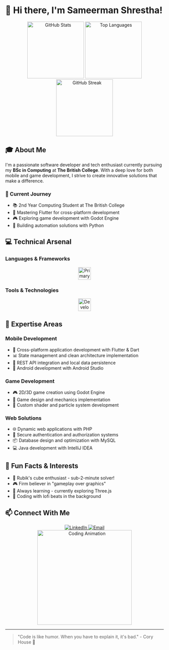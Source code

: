 # 👋 Hi there, I'm Sameerman Shrestha!

<div align="center">
  <img src="https://github-readme-stats.vercel.app/api?username=shresthasameerman&show_icons=true&count_private=true&theme=dracula&hide_border=false" height="180" alt="GitHub Stats" />
  <img src="https://github-readme-stats.vercel.app/api/top-langs?username=shresthasameerman&layout=compact&langs_count=6&theme=dracula&hide_border=false" height="180" alt="Top Languages" />
</div>

<div align="center">
  <img src="https://streak-stats.demolab.com?user=shresthasameerman&theme=dracula&hide_border=false" height="180" alt="GitHub Streak" />
</div>

## 🎓 About Me
I'm a passionate software developer and tech enthusiast currently pursuing my **BSc in Computing** at **The British College**. With a deep love for both mobile and game development, I strive to create innovative solutions that make a difference.

### 🚀 Current Journey
- 📚 2nd Year Computing Student at The British College
- 🌱 Mastering Flutter for cross-platform development
- 🎮 Exploring game development with Godot Engine
- 🤖 Building automation solutions with Python

## 💻 Technical Arsenal

### Languages & Frameworks
<div align="center">
  <img src="https://skillicons.dev/icons?i=flutter,dart,py,godot,php,js" height="40" alt="Primary Skills" />
</div>

### Tools & Technologies
<div align="center">
  <img src="https://skillicons.dev/icons?i=androidstudio,idea,git,github,vscode,mysql" height="40" alt="Development Tools" />
</div>

## 🎯 Expertise Areas

### Mobile Development
- 📱 Cross-platform application development with Flutter & Dart
- 📊 State management and clean architecture implementation
- 🔄 REST API integration and local data persistence
- 📲 Android development with Android Studio

### Game Development
- 🎮 2D/3D game creation using Godot Engine
- 🎨 Game design and mechanics implementation
- 🔧 Custom shader and particle system development

### Web Solutions
- 🌐 Dynamic web applications with PHP
- 🔐 Secure authentication and authorization systems
- 📦 Database design and optimization with MySQL
- 💻 Java development with IntelliJ IDEA

## 🌟 Fun Facts & Interests
- 🧩 Rubik's cube enthusiast - sub-2-minute solver!
- 🎮 Firm believer in "gameplay over graphics"
- 🌱 Always learning - currently exploring Three.js
- 🎵 Coding with lofi beats in the background

## 📫 Connect With Me
<div align="center">
  <a href="https://www.linkedin.com/in/yourprofile" target="_blank">
    <img src="https://img.shields.io/badge/LinkedIn-0077B5?style=for-the-badge&logo=linkedin&logoColor=white" alt="LinkedIn" />
  </a>
  <a href="mailto:your.email@domain.com">
    <img src="https://img.shields.io/badge/Gmail-D14836?style=for-the-badge&logo=gmail&logoColor=white" alt="Email" />
  </a>
</div>

<div align="center">
  <img src="https://media.tenor.com/JBCnBB-6UiwAAAAM/rage-throw.gif" width="300" alt="Coding Animation" />
</div>

---
> "Code is like humor. When you have to explain it, it's bad." - Cory House 💭
